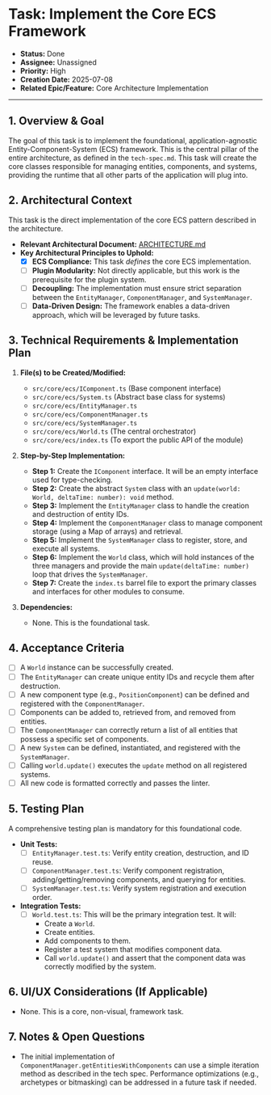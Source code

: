 # Task: Implement the Core ECS Framework

- **Status:** Done
- **Assignee:** Unassigned
- **Priority:** High
- **Creation Date:** 2025-07-08
- **Related Epic/Feature:** Core Architecture Implementation

---

## 1. Overview & Goal

The goal of this task is to implement the foundational, application-agnostic Entity-Component-System (ECS) framework. This is the central pillar of the entire architecture, as defined in the `tech-spec.md`. This task will create the core classes responsible for managing entities, components, and systems, providing the runtime that all other parts of the application will plug into.

## 2. Architectural Context

This task is the direct implementation of the core ECS pattern described in the architecture.

- **Relevant Architectural Document:** [ARCHITECTURE.md](./../architecture/ARCHITECTURE.md)
- **Key Architectural Principles to Uphold:**
  - [X] **ECS Compliance:** This task *defines* the core ECS implementation.
  - [ ] **Plugin Modularity:** Not directly applicable, but this work is the prerequisite for the plugin system.
  - [ ] **Decoupling:** The implementation must ensure strict separation between the `EntityManager`, `ComponentManager`, and `SystemManager`.
  - [ ] **Data-Driven Design:** The framework enables a data-driven approach, which will be leveraged by future tasks.

## 3. Technical Requirements & Implementation Plan

1.  **File(s) to be Created/Modified:**
    - `src/core/ecs/IComponent.ts` (Base component interface)
    - `src/core/ecs/System.ts` (Abstract base class for systems)
    - `src/core/ecs/EntityManager.ts`
    - `src/core/ecs/ComponentManager.ts`
    - `src/core/ecs/SystemManager.ts`
    - `src/core/ecs/World.ts` (The central orchestrator)
    - `src/core/ecs/index.ts` (To export the public API of the module)

2.  **Step-by-Step Implementation:**
    - **Step 1:** Create the `IComponent` interface. It will be an empty interface used for type-checking.
    - **Step 2:** Create the abstract `System` class with an `update(world: World, deltaTime: number): void` method.
    - **Step 3:** Implement the `EntityManager` class to handle the creation and destruction of entity IDs.
    - **Step 4:** Implement the `ComponentManager` class to manage component storage (using a Map of arrays) and retrieval.
    - **Step 5:** Implement the `SystemManager` class to register, store, and execute all systems.
    - **Step 6:** Implement the `World` class, which will hold instances of the three managers and provide the main `update(deltaTime: number)` loop that drives the `SystemManager`.
    - **Step 7:** Create the `index.ts` barrel file to export the primary classes and interfaces for other modules to consume.

3.  **Dependencies:**
    - None. This is the foundational task.

## 4. Acceptance Criteria

- [ ] A `World` instance can be successfully created.
- [ ] The `EntityManager` can create unique entity IDs and recycle them after destruction.
- [ ] A new component type (e.g., `PositionComponent`) can be defined and registered with the `ComponentManager`.
- [ ] Components can be added to, retrieved from, and removed from entities.
- [ ] The `ComponentManager` can correctly return a list of all entities that possess a specific set of components.
- [ ] A new `System` can be defined, instantiated, and registered with the `SystemManager`.
- [ ] Calling `world.update()` executes the `update` method on all registered systems.
- [ ] All new code is formatted correctly and passes the linter.

## 5. Testing Plan

A comprehensive testing plan is mandatory for this foundational code.

- **Unit Tests:**
  - [ ] `EntityManager.test.ts`: Verify entity creation, destruction, and ID reuse.
  - [ ] `ComponentManager.test.ts`: Verify component registration, adding/getting/removing components, and querying for entities.
  - [ ] `SystemManager.test.ts`: Verify system registration and execution order.
- **Integration Tests:**
  - [ ] `World.test.ts`: This will be the primary integration test. It will:
    - Create a `World`.
    - Create entities.
    - Add components to them.
    - Register a test system that modifies component data.
    - Call `world.update()` and assert that the component data was correctly modified by the system.

## 6. UI/UX Considerations (If Applicable)

- None. This is a core, non-visual, framework task.

## 7. Notes & Open Questions

- The initial implementation of `ComponentManager.getEntitiesWithComponents` can use a simple iteration method as described in the tech spec. Performance optimizations (e.g., archetypes or bitmasking) can be addressed in a future task if needed.

